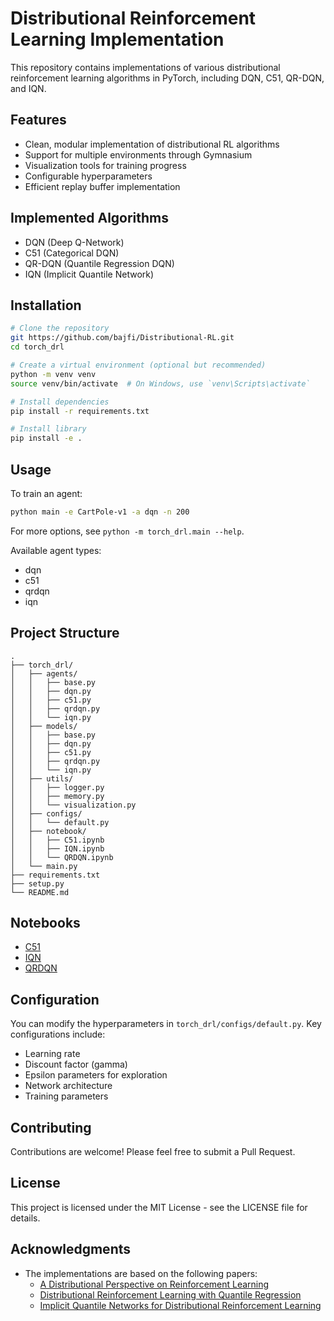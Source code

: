 # Distributional Reinforcement Learning Implementation

This repository contains implementations of various distributional reinforcement learning algorithms in PyTorch, including DQN, C51, QR-DQN, and IQN.

## Features

- Clean, modular implementation of distributional RL algorithms
- Support for multiple environments through Gymnasium
- Visualization tools for training progress
- Configurable hyperparameters
- Efficient replay buffer implementation

## Implemented Algorithms

- DQN (Deep Q-Network)
- C51 (Categorical DQN)
- QR-DQN (Quantile Regression DQN)
- IQN (Implicit Quantile Network)

## Installation

```bash
# Clone the repository
git https://github.com/bajfi/Distributional-RL.git
cd torch_drl

# Create a virtual environment (optional but recommended)
python -m venv venv
source venv/bin/activate  # On Windows, use `venv\Scripts\activate`

# Install dependencies
pip install -r requirements.txt

# Install library
pip install -e .
```

## Usage

To train an agent:

```bash
python main -e CartPole-v1 -a dqn -n 200
```

For more options, see `python -m torch_drl.main --help`.

Available agent types:

- dqn
- c51
- qrdqn
- iqn

## Project Structure

```
.
├── torch_drl/
│   ├── agents/
│   │   ├── base.py
│   │   ├── dqn.py
│   │   ├── c51.py
│   │   ├── qrdqn.py
│   │   └── iqn.py
│   ├── models/
│   │   ├── base.py
│   │   ├── dqn.py
│   │   ├── c51.py
│   │   ├── qrdqn.py
│   │   └── iqn.py
│   ├── utils/
│   │   ├── logger.py
│   │   ├── memory.py
│   │   └── visualization.py
│   ├── configs/
│   │   └── default.py
│   ├── notebook/
│   │   ├── C51.ipynb
│   │   ├── IQN.ipynb
│   │   └── QRDQN.ipynb
│   └── main.py
├── requirements.txt
├── setup.py
└── README.md
```

## Notebooks

- [C51](./notebook/C51.ipynb)
- [IQN](./notebook/IQN.ipynb)
- [QRDQN](./notebook/QRDQN.ipynb)

## Configuration

You can modify the hyperparameters in `torch_drl/configs/default.py`. Key configurations include:

- Learning rate
- Discount factor (gamma)
- Epsilon parameters for exploration
- Network architecture
- Training parameters

## Contributing

Contributions are welcome! Please feel free to submit a Pull Request.

## License

This project is licensed under the MIT License - see the LICENSE file for details.

## Acknowledgments

- The implementations are based on the following papers:
  - [A Distributional Perspective on Reinforcement Learning](https://arxiv.org/abs/1707.06887)
  - [Distributional Reinforcement Learning with Quantile Regression](https://arxiv.org/abs/1710.10044)
  - [Implicit Quantile Networks for Distributional Reinforcement Learning](https://arxiv.org/abs/1806.06923)

